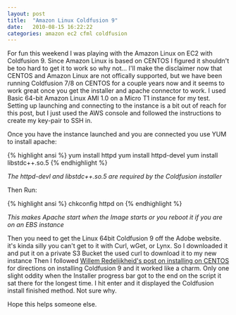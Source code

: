 ```yaml
---
layout: post
title:  "Amazon Linux Coldfusion 9"
date:   2010-08-15 16:22:22
categories: amazon ec2 cfml coldfusion 
---
```


For fun this weekend I was playing with the Amazon Linux on EC2  with Coldfusion 9.  Since Amazon Linux is based on CENTOS I figured it shouldn't be too hard to get it to work so why not...  I'll make the disclaimer now that CENTOS and Amazon Linux are not offically supported, but we have been running Coldfusion 7/8 on CENTOS for a couple years now and it seems to work great once you get the installer and apache connector to work.
I used Basic 64-bit Amazon Linux AMI 1.0 on a Micro T1 instance for my test.  Setting up launching and connecting to the instance is a bit out of reach for this post, but I just used the AWS console and followed the instructions to create my key-pair to SSH in.

Once you have the instance launched and you are connected you use YUM to install apache:

{% highlight  ansi %}
yum install httpd 
yum install httpd-devel
yum install libstdc++.so.5
{% endhighlight %}

*The httpd-devl and libstdc++.so.5 are required by the Coldfusion installer*

Then Run:

{% highlight  ansi %}
chkconfig httpd on
{% endhighlight %}

*This makes Apache start when the Image starts or you reboot it if you are on an EBS instance*

Then you need to get the Linux 64bit Coldfusion 9 off the Adobe website.  it's kinda silly you can't get to it with Curl, wGet, or Lynx.  So I downloaded it and put it on a private S3 Bucket the used curl to download it to my new instance
Then I followed [Willem Redelijkheid's post on installing on CENTOS](http://www.redelijkheid.com/blog/2010/4/1/adobe-coldfusion-9-on-centos-54-x64.html) for directions on installing Coldfusion 9 and it worked like a charm.  Only one slight oddity when the Installer progress bar got to the end on the script it sat there for the longest time.  I hit enter and it displayed the Coldfusion install finished method.  Not sure why.

Hope this helps someone else.  
